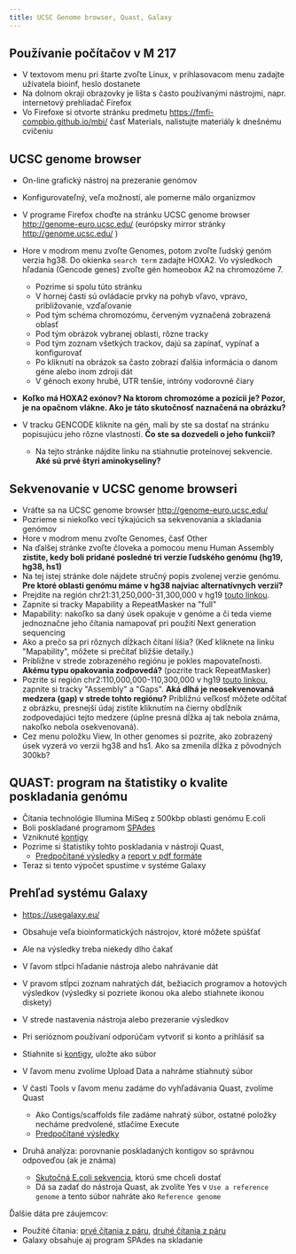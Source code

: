 ```yaml
---
title: UCSC Genome browser, Quast, Galaxy
---
```


## Používanie počítačov v M 217

  - V textovom menu pri štarte zvoľte Linux, v prihlasovacom menu
    zadajte užívatela bioinf, heslo dostanete
  - Na dolnom okraji obrazovky je lišta s často používanými nástrojmi,
    napr. internetový prehliadač Firefox
  - Vo Firefoxe si otvorte stránku predmetu
    <https://fmfi-compbio.github.io/mbi/> časť Materials,
    nalistujte materiály k dnešnému cvičeniu

## UCSC genome browser

  - On-line grafický nástroj na prezeranie genómov
  - Konfigurovateľný, veľa možností, ale pomerne málo organizmov
  - V programe Firefox choďte na stránku UCSC genome browser
    <http://genome-euro.ucsc.edu/> (európsky mirror stránky
    <http://genome.ucsc.edu/> )
  - Hore v modrom menu zvoľte Genomes, potom zvoľte ľudský genóm verzia
    hg38. Do okienka `search term` zadajte HOXA2. Vo výsledkoch hľadania
    (Gencode genes) zvoľte gén homeobox A2 na chromozóme 7.
      - Pozrime si spolu túto stránku
      - V hornej časti sú ovládacie prvky na pohyb vľavo, vpravo,
        približovanie, vzďaľovanie
      - Pod tým schéma chromozómu, červeným vyznačená zobrazená oblasť
      - Pod tým obrázok vybranej oblasti, rôzne tracky
      - Pod tým zoznam všetkých trackov, dajú sa zapínať, vypínať a
        konfigurovať
      - Po kliknutí na obrázok sa často zobrazí ďalšia informácia o
        danom géne alebo inom zdroji dát
      - V génoch exony hrubé, UTR tenšie, intróny vodorovné čiary


  - **Koľko má HOXA2 exónov? Na ktorom chromozóme a pozícii je? Pozor,
    je na opačnom vlákne. Ako je táto skutočnosť naznačená na obrázku?**
  - V tracku GENCODE kliknite na gén, mali by ste sa dostať na stránku
    popisujúcu jeho rôzne vlastnosti. **Čo ste sa dozvedeli o jeho
    funkcii?**
      - Na tejto stránke nájdite linku na stiahnutie proteínovej
        sekvencie. **Aké sú prvé štyri aminokyseliny?**

## Sekvenovanie v UCSC genome browseri

  - Vráťte sa na UCSC genome browser <http://genome-euro.ucsc.edu/>
  - Pozrieme si niekoľko vecí týkajúcich sa sekvenovania a skladania
    genómov
  - Hore v modrom menu zvoľte Genomes, časť Other
  - Na ďalšej stránke zvoľte človeka a pomocou menu Human Assembly
    **zistite, kedy boli pridané posledné tri verzie ľudského genómu
    (hg19, hg38, hs1)**
  - Na tej istej stránke dole nájdete stručný popis zvolenej verzie
    genómu. **Pre ktoré oblasti genómu máme v hg38 najviac
    alternatívnych verzií?**
  - Prejdite na región chr21:31,250,000-31,300,000 v hg19 [touto linkou](http://genome-euro.ucsc.edu/cgi-bin/hgTracks?db=hg19&position=chr21%3A31250000-31300000).
  - Zapnite si tracky Mapability a RepeatMasker na "full"
  - Mapability: nakoľko sa daný úsek opakuje v genóme a či teda vieme
    jednoznačne jeho čítania namapovať pri použití Next generation
    sequencing
  - Ako a prečo sa pri rôznych dĺžkach čítaní líšia? (Keď kliknete na
    linku "Mapability", môžete si prečítať bližšie detaily.)
  - Približne v strede zobrazeného regiónu je pokles mapovateľnosti.
    **Akému typu opakovania zodpovedá?** (pozrite track RepeatMasker)
  - Pozrite si región
    chr2:110,000,000-110,300,000 v hg19
    [touto linkou](http://genome-euro.ucsc.edu/cgi-bin/hgTracks?db=hg19&position=chr2%3A110000000-110300000), zapnite si tracky "Assembly" a "Gaps".
    **Aká dlhá je neosekvenovaná medzera (gap) v strede tohto regiónu?**
    Približnú veľkosť môžete odčítať z obrázku, presnejší údaj zistíte
    kliknutím na čierny obdĺžnik zodpovedajúci tejto medzere (úplne
    presná dĺžka aj tak nebola známa, nakoľko nebola osekvenovaná).
  - Cez menu položku View, In other genomes si pozrite, ako zobrazený
    úsek vyzerá vo verzii hg38 and hs1. Ako sa zmenila dĺžka z
    pôvodných 300kb?

## QUAST: program na štatistiky o kvalite poskladania genómu

  - Čítania technológie Illumina MiSeq z 500kbp oblasti genómu E.coli
  - Boli poskladané programom [SPAdes](https://github.com/ablab/spades)
  - Vzniknuté [kontigy](http://compbio.fmph.uniba.sk/vyuka/mbi-data/cb01/spades.fasta)
  - Pozrime si štatistiky tohto poskladania v nástroji Quast,
      - [Predpočítané
        výsledky](http://compbio.fmph.uniba.sk/vyuka/mbi-data/cb01/quast.html)
        a [report v pdf
        formáte](http://compbio.fmph.uniba.sk/vyuka/mbi-data/cb01/quast.pdf)
  - Teraz si tento výpočet spustíme v systéme Galaxy

## Prehľad systému Galaxy

  - <https://usegalaxy.eu/>
  - Obsahuje veľa bioinformatických nástrojov, ktoré môžete spúšťať
  - Ale na výsledky treba niekedy dlho čakať
  - V ľavom stĺpci hľadanie nástroja alebo nahrávanie dát
  - V pravom stĺpci zoznam nahratých dát, bežiacich programov a hotových
    výsledkov (výsledky si pozriete ikonou oka alebo stiahnete ikonou
    diskety)
  - V strede nastavenia nástroja alebo prezeranie výsledkov
  - Pri serióznom používaní odporúčam vytvoriť si konto a prihlásiť sa

  - Stiahnite si [kontigy](http://compbio.fmph.uniba.sk/vyuka/mbi-data/cb01/spades.fasta),
    uložte ako súbor
  - V ľavom menu zvolíme Upload Data a nahráme stiahnutý súbor
  - V časti Tools v ľavom menu zadáme do vyhľadávania Quast, zvolíme
    Quast
      - Ako Contigs/scaffolds file zadáme nahratý súbor, ostatné položky
        necháme predvolené, stlačíme Execute
      - [Predpočítané výsledky](https://usegalaxy.eu/u/brejova/h/quast)
  - Druhá analýza: porovnanie poskladaných kontigov so správnou
    odpoveďou (ak je známa)
      - [Skutočná E.coli
        sekvencia](http://compbio.fmph.uniba.sk/vyuka/mbi-data/cb01/ref.fasta),
        ktorú sme chceli dostať
      - Dá sa zadať do nástroja Quast, ak zvolíte Yes v `Use a reference
        genome` a tento súbor nahráte ako `Reference genome`

Ďalšie dáta pre záujemcov:

  - Použité čítania: [prvé čítania z
    páru](http://compbio.fmph.uniba.sk/vyuka/mbi-data/cb01/miseq_R1.fastq.gz),
    [druhé čítania z
    páru](http://compbio.fmph.uniba.sk/vyuka/mbi-data/cb01/miseq_R2.fastq.gz)
  - Galaxy obsahuje aj program SPAdes na skladanie

